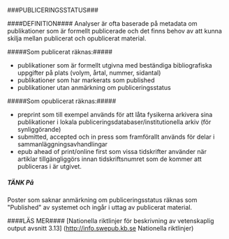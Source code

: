 ###PUBLICERINGSSTATUS###

####DEFINITION####
Analyser är ofta baserade på metadata om publikationer som är formellt publicerade och det finns behov av att kunna skilja mellan publicerat och opublicerat material.

#####Som publicerat räknas:#####

* publikationer som är formellt utgivna med beständiga bibliografiska uppgifter på plats (volym, årtal, nummer, sidantal)
* publikationer som har markerats som published 
* publikationer utan anmärkning om publiceringsstatus

#####Som opublicerat räknas:#####

* preprint som till exempel används för att låta fysikerna arkivera sina publikationer i lokala publiceringsdatabaser/institutionella arkiv (för synliggörande)
* submitted, accepted och in press som framförallt används för delar i sammanläggningsavhandlingar
* epub ahead of print/online first som vissa tidskrifter använder när artiklar tillgängliggörs innan tidskriftsnumret som de kommer att publiceras i är utgivet.

##### TÄNK På #####

Poster som saknar anmärkning om publiceringsstatus räknas som "Published" av systemet och ingår i uttag av publicerat material.

####LÄS MER####
[Nationella riktlinjer för beskrivning av vetenskaplig output avsnitt 3.13] (http://info.swepub.kb.se Nationella riktlinjer)
